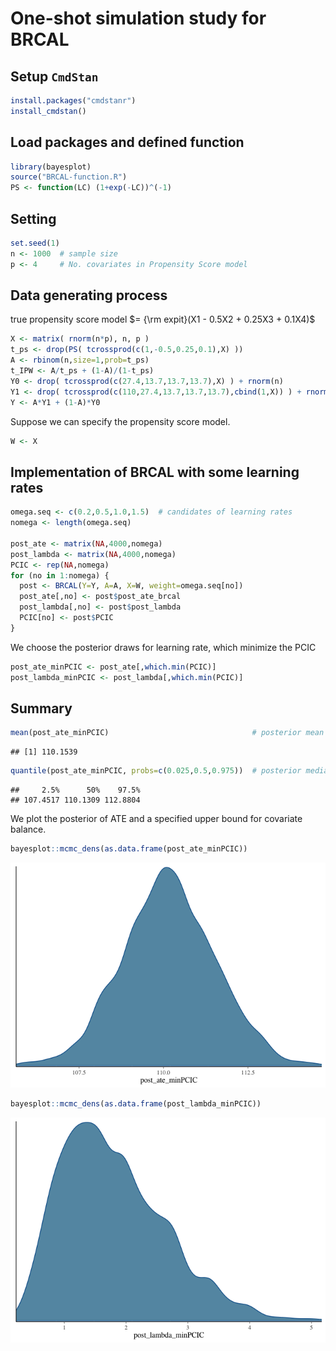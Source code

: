 One-shot simulation study for BRCAL
================

## Setup `CmdStan`

``` r
install.packages("cmdstanr")
install_cmdstan()
```

## Load packages and defined function

``` r
library(bayesplot)
source("BRCAL-function.R")
PS <- function(LC) (1+exp(-LC))^(-1)
```

## Setting

``` r
set.seed(1)
n <- 1000  # sample size
p <- 4     # No. covariates in Propensity Score model
```

## Data generating process

true propensity score model $= {\rm expit}(X1 - 0.5X2 + 0.25X3 + 0.1X4)$

``` r
X <- matrix( rnorm(n*p), n, p )                                             # Confounders
t_ps <- drop(PS( tcrossprod(c(1,-0.5,0.25,0.1),X) ))                        # true PS
A <- rbinom(n,size=1,prob=t_ps)                                             # Exposure
t_IPW <- A/t_ps + (1-A)/(1-t_ps)                                            # true IPW
Y0 <- drop( tcrossprod(c(27.4,13.7,13.7,13.7),X) ) + rnorm(n)               # potential outcome if unexposured
Y1 <- drop( tcrossprod(c(110,27.4,13.7,13.7,13.7),cbind(1,X)) ) + rnorm(n)  # potential outcome if exposured
Y <- A*Y1 + (1-A)*Y0                                                        # Outcome
```

Suppose we can specify the propensity score model.

``` r
W <- X
```

## Implementation of BRCAL with some learning rates

``` r
omega.seq <- c(0.2,0.5,1.0,1.5)  # candidates of learning rates
nomega <- length(omega.seq)

post_ate <- matrix(NA,4000,nomega)
post_lambda <- matrix(NA,4000,nomega)
PCIC <- rep(NA,nomega)
for (no in 1:nomega) {
  post <- BRCAL(Y=Y, A=A, X=W, weight=omega.seq[no])
  post_ate[,no] <- post$post_ate_brcal
  post_lambda[,no] <- post$post_lambda
  PCIC[no] <- post$PCIC
}
```

We choose the posterior draws for learning rate, which minimize the PCIC

``` r
post_ate_minPCIC <- post_ate[,which.min(PCIC)]
post_lambda_minPCIC <- post_lambda[,which.min(PCIC)]
```

## Summary

``` r
mean(post_ate_minPCIC)                                # posterior mean
```

    ## [1] 110.1539

``` r
quantile(post_ate_minPCIC, probs=c(0.025,0.5,0.975))  # posterior median and 95% credible interval
```

    ##     2.5%      50%    97.5% 
    ## 107.4517 110.1309 112.8804

We plot the posterior of ATE and a specified upper bound for covariate
balance.

``` r
bayesplot::mcmc_dens(as.data.frame(post_ate_minPCIC))
```

![](Example-BRCAL_files/figure-gfm/unnamed-chunk-9-1.png)<!-- -->

``` r
bayesplot::mcmc_dens(as.data.frame(post_lambda_minPCIC))
```

![](Example-BRCAL_files/figure-gfm/unnamed-chunk-9-2.png)<!-- -->

